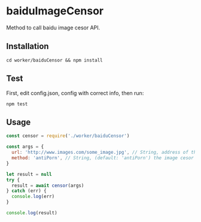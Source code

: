 # baiduImageCensor
Method to call baidu image cesor API.
## Installation
~~~shell
cd worker/baiduCensor && npm install
~~~
## Test
First, edit config.json, config with correct info, then run:
~~~
npm test
~~~
## Usage
~~~javascript
const censor = require('./worker/baiduCensor')

const args = {
  url: 'http://www.images.com/some_image.jpg', // String, address of the image
  method: 'antiPorn', // String, (default: 'antiPorn') the image cesor method to query. Must be one of ['antiPorn', 'antiPornGif'], [doc](http://ai.baidu.com/docs#/ImageCensoring-Node-SDK/top)
}

let result = null
try {
  result = await censor(args)
} catch (err) {
  console.log(err)
}

console.log(result)
~~~
